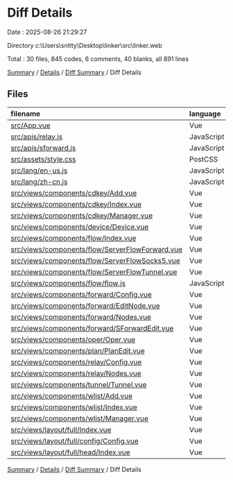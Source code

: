 # Diff Details

Date : 2025-08-26 21:29:27

Directory c:\\Users\\snltty\\Desktop\\linker\\src\\linker.web

Total : 30 files,  845 codes, 6 comments, 40 blanks, all 891 lines

[Summary](results.md) / [Details](details.md) / [Diff Summary](diff.md) / Diff Details

## Files
| filename | language | code | comment | blank | total |
| :--- | :--- | ---: | ---: | ---: | ---: |
| [src/App.vue](/src/App.vue) | Vue | 3 | 0 | -1 | 2 |
| [src/apis/relay.js](/src/apis/relay.js) | JavaScript | -3 | 0 | -1 | -4 |
| [src/apis/sforward.js](/src/apis/sforward.js) | JavaScript | 12 | 0 | 2 | 14 |
| [src/assets/style.css](/src/assets/style.css) | PostCSS | 1 | -1 | -1 | -1 |
| [src/lang/en-us.js](/src/lang/en-us.js) | JavaScript | 64 | 0 | 1 | 65 |
| [src/lang/zh-cn.js](/src/lang/zh-cn.js) | JavaScript | 66 | 0 | 1 | 67 |
| [src/views/components/cdkey/Add.vue](/src/views/components/cdkey/Add.vue) | Vue | 7 | 0 | 0 | 7 |
| [src/views/components/cdkey/Index.vue](/src/views/components/cdkey/Index.vue) | Vue | 1 | 0 | 0 | 1 |
| [src/views/components/cdkey/Manager.vue](/src/views/components/cdkey/Manager.vue) | Vue | 6 | 0 | 0 | 6 |
| [src/views/components/device/Device.vue](/src/views/components/device/Device.vue) | Vue | 2 | 0 | 0 | 2 |
| [src/views/components/flow/Index.vue](/src/views/components/flow/Index.vue) | Vue | 6 | 0 | -1 | 5 |
| [src/views/components/flow/ServerFlowForward.vue](/src/views/components/flow/ServerFlowForward.vue) | Vue | 13 | 0 | 1 | 14 |
| [src/views/components/flow/ServerFlowSocks5.vue](/src/views/components/flow/ServerFlowSocks5.vue) | Vue | 149 | 0 | 11 | 160 |
| [src/views/components/flow/ServerFlowTunnel.vue](/src/views/components/flow/ServerFlowTunnel.vue) | Vue | 157 | 0 | 11 | 168 |
| [src/views/components/flow/flow.js](/src/views/components/flow/flow.js) | JavaScript | 1 | 0 | 0 | 1 |
| [src/views/components/forward/Config.vue](/src/views/components/forward/Config.vue) | Vue | 21 | 0 | 1 | 22 |
| [src/views/components/forward/EditNode.vue](/src/views/components/forward/EditNode.vue) | Vue | 123 | 0 | 7 | 130 |
| [src/views/components/forward/Nodes.vue](/src/views/components/forward/Nodes.vue) | Vue | 156 | 0 | 4 | 160 |
| [src/views/components/forward/SForwardEdit.vue](/src/views/components/forward/SForwardEdit.vue) | Vue | 44 | 0 | 5 | 49 |
| [src/views/components/oper/Oper.vue](/src/views/components/oper/Oper.vue) | Vue | 4 | 0 | 0 | 4 |
| [src/views/components/plan/PlanEdit.vue](/src/views/components/plan/PlanEdit.vue) | Vue | 2 | 0 | 0 | 2 |
| [src/views/components/relay/Config.vue](/src/views/components/relay/Config.vue) | Vue | -3 | 0 | 0 | -3 |
| [src/views/components/relay/Nodes.vue](/src/views/components/relay/Nodes.vue) | Vue | 1 | 0 | 0 | 1 |
| [src/views/components/tunnel/Tunnel.vue](/src/views/components/tunnel/Tunnel.vue) | Vue | -6 | 0 | -1 | -7 |
| [src/views/components/wlist/Add.vue](/src/views/components/wlist/Add.vue) | Vue | 5 | 0 | 0 | 5 |
| [src/views/components/wlist/Index.vue](/src/views/components/wlist/Index.vue) | Vue | 4 | 0 | 0 | 4 |
| [src/views/components/wlist/Manager.vue](/src/views/components/wlist/Manager.vue) | Vue | 6 | 0 | 0 | 6 |
| [src/views/layout/full/Index.vue](/src/views/layout/full/Index.vue) | Vue | 2 | 0 | 0 | 2 |
| [src/views/layout/full/config/Config.vue](/src/views/layout/full/config/Config.vue) | Vue | 2 | 7 | 1 | 10 |
| [src/views/layout/full/head/Index.vue](/src/views/layout/full/head/Index.vue) | Vue | -1 | 0 | 0 | -1 |

[Summary](results.md) / [Details](details.md) / [Diff Summary](diff.md) / Diff Details
